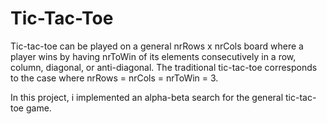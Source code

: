 # Tic-Tac-Toe
Tic-tac-toe can be played on a general nrRows x nrCols board where a player wins by having nrToWin of its elements consecutively in a row, column, diagonal, or anti-diagonal. The traditional tic-tac-toe corresponds to the case where nrRows = nrCols = nrToWin = 3.

In this project, i implemented an alpha-beta search for the general tic-tac-toe game.
